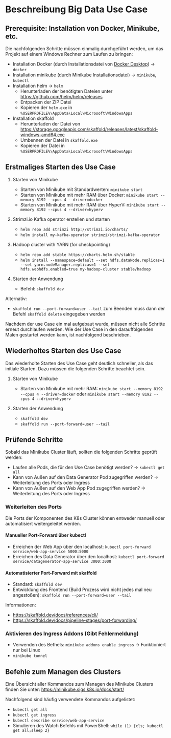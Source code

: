 # Beschreibung Big Data Use Case

## Prerequisite: Installation von Docker, Minikube, etc.

Die nachfolgenden Schritte müssen einmalig durchgeführt werden, um das Projekt auf einem Windows Rechner zum Laufen zu bringen:

- Installation Docker (durch Installationsdatei von [Docker Desktop](https://www.docker.com/products/docker-desktop)) -> `docker`
- Installation minikube (durch Minikube Installationsdatei) -> `minikube`, `kubectl`
- Installation helm -> `helm`
  - Herunterladen der benötigten Dateien unter https://github.com/helm/helm/releases
  - Entpacken der ZIP Datei
  - Kopieren der `helm.exe` in `%USERPROFILE%\AppData\Local\Microsoft\WindowsApps`
- Installation skaffold
  - Herunterladen der Datei von https://storage.googleapis.com/skaffold/releases/latest/skaffold-windows-amd64.exe
  - Umbennen der Datei in `skaffold.exe`
  - Kopieren der Datei in `%USERPROFILE%\AppData\Local\Microsoft\WindowsApps`

## Erstmaliges Starten des Use Case

1. Starten von Minikube

   - Starten von Minikube mit Standardwerten: `minikube start`
   - Starten von Minikube mit mehr RAM über Docker: `minikube start --memory 8192 --cpus 4 --driver=docker`
   - Starten von Minikube mit mehr RAM über HyperV: `minikube start --memory 8192 --cpus 4 --driver=hyperv`

2. Strimzi.io Kafka operator erstellen und starten

   - `helm repo add strimzi http://strimzi.io/charts/`
   - `helm install my-kafka-operator strimzi/strimzi-kafka-operator`

3. Hadoop cluster with YARN (for checkpointing)

   - `helm repo add stable https://charts.helm.sh/stable`
   - `helm install --namespace=default --set hdfs.dataNode.replicas=1 --set yarn.nodeManager.replicas=1 --set hdfs.webhdfs.enabled=true my-hadoop-cluster stable/hadoop`

4. Starten der Anwendung

   - Befehl: `skaffold dev`
   
Alternativ:
   - `skaffold run --port-forward=user --tail` zum Beenden muss dann der Befehl `skaffold delete` eingegeben werden

Nachdem der use Case ein mal aufgebaut wurde, müssen nicht alle Schritte erneut durchlaufen werden. Wie der Use Case in den darauffolgenden Malen gestartet werden kann, ist nachfolgend beschrieben.

## Wiederholtes Starten des Use Case

Das wiederholte Starten des Use Case geht deutlich schneller, als das initiale Starten. Dazu müssen die folgenden Schritte beachtet sein.

1. Starten von Minikube

   - Starten von Minikube mit mehr RAM: `minikube start --memory 8192 --cpus 4 --driver=docker` oder `minikube start --memory 8192 --cpus 4 --driver=hyperv`

2. Starten der Anwendung

   - `skaffold dev`
   - `skaffold run --port-forward=user --tail`

## Prüfende Schritte

Sobald das Minikube Cluster läuft, sollten die folgenden Schritte geprüft werden:

- Laufen alle Pods, die für den Use Case benötigt werden? -> `kubectl get all`
- Kann von Außen auf den Data Generator Pod zugegriffen werden? -> Weiterleitung des Ports oder Ingress
- Kann von Außen auf den Web App Pod zugegriffen werden? -> Weiterleitung des Ports oder Ingress

### Weiterleiten des Ports

Die Ports der Komponenten des K8s Cluster können entweder manuell oder automatisiert weitergeleitet werden.

#### Manueller Port-Forward über kubectl

- Erreichen der Web App über den localhost: `kubectl port-forward service/web-app-service 5000:5000`
- Erreichen des Data Generator über den localhost: `kubectl port-forward service/datagenerator-app-service 3000:3000`

#### Automatisierter Port-Forward mit skaffold

- Standard: `skaffold dev`
- Entwicklung des Frontend (Build Prozess wird nicht jedes mal neu angestoßen): `skaffold run --port-forward=user --tail`

Informationen:
- https://skaffold.dev/docs/references/cli/
- https://skaffold.dev/docs/pipeline-stages/port-forwarding/

### Aktivieren des Ingress Addons (Gibt Fehlermeldung)

- Verwenden des Befhels: `minikube addons enable ingress` -> Funktioniert nur bei Linux
- `minikube tunnel`

## Befehle zum Managen des Clusters

Eine Übersicht aller Kommandos zum Managen des Minikube Clusters finden Sie unter: https://minikube.sigs.k8s.io/docs/start/

Nachfolgend sind häufig verwendete Kommandos aufgelistet:

- `kubectl get all`
- `kubectl get ingress`
- `kubectl describe service/web-app-service`
- Simulieren des Watch Befehls mit PowerShell: `while (1) {cls; kubectl get all;sleep 2}`
